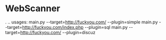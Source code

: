 # WebScanner
.
..
usages:
main.py --target=http://fuckyou.com/  --plugin=simple
main.py --target=http://fuckyou.com/index.php --plugin=sql
main.py --target=http://fuckyou.com/ --plugin=discuz

